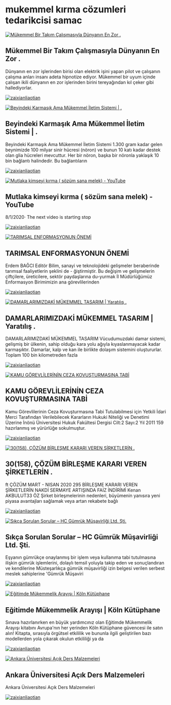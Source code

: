 # mukemmel kırma cözumleri tedarikcisi samac
<a href="https://mnn.zoosnet.net/LR/Chatpre.aspx?id=MNN94995150&p=https://topgrinding.com/" target="_blank">![Mükemmel Bir Takım Çalışmasıyla Dünyanın En Zor .](https://github.com/technlg/images/blob/main/29.jpg)</a>
## Mükemmel Bir Takım Çalışmasıyla Dünyanın En Zor .
Dünyanın en zor işlerinden birisi olan elektrik işini yapan pilot ve çalışanın çalışma anları insanı adeta hipnotize ediyor. Mükemmel bir uyum içinde çalışan ikili dünyanın en zor işlerinden birini tereyağından kıl çeker gibi hallediyorlar.
<a href="https://mnn.zoosnet.net/LR/Chatpre.aspx?id=MNN94995150&p=https://topgrinding.com/" target="_blank"><img src="https://github.com/technlg/images/raw/main/chat11.jpg" alt="zaixianliaotian"/></a><a href="//whatsapp.shibangsoft.com/WhatsApp.php" ><img src="https://github.com/technlg/images/raw/main/chat11.png" alt=""></a>
<a href="https://mnn.zoosnet.net/LR/Chatpre.aspx?id=MNN94995150&p=https://topgrinding.com/" target="_blank">![Beyindeki Karmaşık Ama Mükemmel İletim Sistemi | .](https://github.com/technlg/images/blob/main/3.jpg)</a>
## Beyindeki Karmaşık Ama Mükemmel İletim Sistemi | .
Beyindeki Karmaşık Ama Mükemmel İletim Sistemi 1.300 gram kadar gelen beynimizde 100 milyar sinir hücresi (nöron) ve bunun 10 katı kadar destek olan glia hücreleri mevcuttur. Her bir nöron, başka bir nöronla yaklaşık 10 bin bağlantı halindedir. Bu bağlantıların 
<a href="https://mnn.zoosnet.net/LR/Chatpre.aspx?id=MNN94995150&p=https://topgrinding.com/" target="_blank"><img src="https://github.com/technlg/images/raw/main/chat11.jpg" alt="zaixianliaotian"/></a><a href="//whatsapp.shibangsoft.com/WhatsApp.php" ><img src="https://github.com/technlg/images/raw/main/chat11.png" alt=""></a>
<a href="https://mnn.zoosnet.net/LR/Chatpre.aspx?id=MNN94995150&p=https://topgrinding.com/" target="_blank">![Mutlaka kimseyi kırma ( sözüm sana melek) - YouTube](https://github.com/technlg/images/blob/main/47.jpg)</a>
## Mutlaka kimseyi kırma ( sözüm sana melek) - YouTube
8/1/2020· The next video is starting stop
<a href="https://mnn.zoosnet.net/LR/Chatpre.aspx?id=MNN94995150&p=https://topgrinding.com/" target="_blank"><img src="https://github.com/technlg/images/raw/main/chat11.jpg" alt="zaixianliaotian"/></a><a href="//whatsapp.shibangsoft.com/WhatsApp.php" ><img src="https://github.com/technlg/images/raw/main/chat11.png" alt=""></a>
<a href="https://mnn.zoosnet.net/LR/Chatpre.aspx?id=MNN94995150&p=https://topgrinding.com/" target="_blank">![TARIMSAL ENFORMASYONUN ÖNEMİ](https://github.com/technlg/images/blob/main/13.jpg)</a>
## TARIMSAL ENFORMASYONUN ÖNEMİ
Erdem BAĞCI Editör Bilim, sanayi ve teknolojideki gelişmeler beraberinde tarımsal faaliyetlerin şeklini de - ğiştirmiştir. Bu değişim ve gelişmelerin çiftçilere, üreticilere, sektör paydaşlarına du-yurmak İl Müdürlüğümüz Enformasyon Birimimizin ana görevlilerinden
<a href="https://mnn.zoosnet.net/LR/Chatpre.aspx?id=MNN94995150&p=https://topgrinding.com/" target="_blank"><img src="https://github.com/technlg/images/raw/main/chat11.jpg" alt="zaixianliaotian"/></a><a href="//whatsapp.shibangsoft.com/WhatsApp.php" ><img src="https://github.com/technlg/images/raw/main/chat11.png" alt=""></a>
<a href="https://mnn.zoosnet.net/LR/Chatpre.aspx?id=MNN94995150&p=https://topgrinding.com/" target="_blank">![DAMARLARIMIZDAKİ MÜKEMMEL TASARIM | Yaratılış .](https://github.com/technlg/images/blob/main/44.jpg)</a>
## DAMARLARIMIZDAKİ MÜKEMMEL TASARIM | Yaratılış .
DAMARLARIMIZDAKİ MÜKEMMEL TASARIM Vücudumuzdaki damar sistemi, gelişmiş bir ülkenin, sahip olduğu kara yolu ağıyla kıyaslanmayacak kadar karmaşıktır. Damarlar, kalp ve kan ile birlikte dolaşım sistemini oluştururlar. Toplam 100 bin kilometreden fazla 
<a href="https://mnn.zoosnet.net/LR/Chatpre.aspx?id=MNN94995150&p=https://topgrinding.com/" target="_blank"><img src="https://github.com/technlg/images/raw/main/chat11.jpg" alt="zaixianliaotian"/></a><a href="//whatsapp.shibangsoft.com/WhatsApp.php" ><img src="https://github.com/technlg/images/raw/main/chat11.png" alt=""></a>
<a href="https://mnn.zoosnet.net/LR/Chatpre.aspx?id=MNN94995150&p=https://topgrinding.com/" target="_blank">![KAMU GÖREVLİLERİNİN CEZA KOVUŞTURMASINA TABİ](https://github.com/technlg/images/blob/main/57.jpg)</a>
## KAMU GÖREVLİLERİNİN CEZA KOVUŞTURMASINA TABİ
Kamu Görevlilerinin Ceza Kovuşturmasına Tabi Tutulabilmesi için Yetkili İdari Merci Tarafından Verilebilecek Kararların Hukuki Niteliği ve Denetimi Üzerine İnönü Üniversitesi Hukuk Fakültesi Dergisi Cilt:2 Sayı:2 Yıl 2011 159 hazırlanmış ve yürürlüğe sokulmuştur.
<a href="https://mnn.zoosnet.net/LR/Chatpre.aspx?id=MNN94995150&p=https://topgrinding.com/" target="_blank"><img src="https://github.com/technlg/images/raw/main/chat11.jpg" alt="zaixianliaotian"/></a><a href="//whatsapp.shibangsoft.com/WhatsApp.php" ><img src="https://github.com/technlg/images/raw/main/chat11.png" alt=""></a>
<a href="https://mnn.zoosnet.net/LR/Chatpre.aspx?id=MNN94995150&p=https://topgrinding.com/" target="_blank">![30(158), ÇÖZÜM BİRLEŞME KARARI VEREN ŞİRKETLERİN .](https://github.com/technlg/images/blob/main/47.jpg)</a>
## 30(158), ÇÖZÜM BİRLEŞME KARARI VEREN ŞİRKETLERİN .
ft ÇÖZÜM MART - NISAN 2020 295 BİRLEŞME KARARI VEREN ŞİRKETLERİN NAKDİ SERMAYE ARTIŞINDA FAİZ İNDİRİMİ Kenan AKBULUT33 ÖZ Şirket birleşmelerinin nedenleri, büyümenin yanısıra yeni piyasa avantajları sağlamak veya artan rekabete bağlı
<a href="https://mnn.zoosnet.net/LR/Chatpre.aspx?id=MNN94995150&p=https://topgrinding.com/" target="_blank"><img src="https://github.com/technlg/images/raw/main/chat11.jpg" alt="zaixianliaotian"/></a><a href="//whatsapp.shibangsoft.com/WhatsApp.php" ><img src="https://github.com/technlg/images/raw/main/chat11.png" alt=""></a>
<a href="https://mnn.zoosnet.net/LR/Chatpre.aspx?id=MNN94995150&p=https://topgrinding.com/" target="_blank">![Sıkça Sorulan Sorular – HC Gümrük Müşavirliği Ltd. Şti.](https://github.com/technlg/images/blob/main/4.jpg)</a>
## Sıkça Sorulan Sorular – HC Gümrük Müşavirliği Ltd. Şti.
Eşyanın gümrükçe onaylanmış bir işlem veya kullanıma tabi tutulmasına ilişkin gümrük işlemlerini, dolaylı temsil yoluyla takip eden ve sonuçlandıran ve kendilerine Müsteşarlıkça gümrük müşavirliği izin belgesi verilen serbest meslek sahiplerine 'Gümrük Müşaviri
<a href="https://mnn.zoosnet.net/LR/Chatpre.aspx?id=MNN94995150&p=https://topgrinding.com/" target="_blank"><img src="https://github.com/technlg/images/raw/main/chat11.jpg" alt="zaixianliaotian"/></a><a href="//whatsapp.shibangsoft.com/WhatsApp.php" ><img src="https://github.com/technlg/images/raw/main/chat11.png" alt=""></a>
<a href="https://mnn.zoosnet.net/LR/Chatpre.aspx?id=MNN94995150&p=https://topgrinding.com/" target="_blank">![Eğitimde Mükemmelik Arayışı | Köln Kütüphane](https://github.com/technlg/images/blob/main/39.jpg)</a>
## Eğitimde Mükemmelik Arayışı | Köln Kütüphane
Sınava hazırlanırken en büyük yardımcınız olan Eğitimde Mükemmelik Arayışı kitabını Avrupa'nın her yerinden Köln Kütüphane güvencesi ile satın alın! Kitapta, sırasıyla örgütsel etkililik ve bununla ilgili geliştirilen bazı modellerden yola çıkarak okulun etkililiği ya da 
<a href="https://mnn.zoosnet.net/LR/Chatpre.aspx?id=MNN94995150&p=https://topgrinding.com/" target="_blank"><img src="https://github.com/technlg/images/raw/main/chat11.jpg" alt="zaixianliaotian"/></a><a href="//whatsapp.shibangsoft.com/WhatsApp.php" ><img src="https://github.com/technlg/images/raw/main/chat11.png" alt=""></a>
<a href="https://mnn.zoosnet.net/LR/Chatpre.aspx?id=MNN94995150&p=https://topgrinding.com/" target="_blank">![Ankara Üniversitesi Açık Ders Malzemeleri](https://github.com/technlg/images/blob/main/46.jpg)</a>
## Ankara Üniversitesi Açık Ders Malzemeleri
Ankara Üniversitesi Açık Ders Malzemeleri
<a href="https://mnn.zoosnet.net/LR/Chatpre.aspx?id=MNN94995150&p=https://topgrinding.com/" target="_blank"><img src="https://github.com/technlg/images/raw/main/chat11.jpg" alt="zaixianliaotian"/></a><a href="//whatsapp.shibangsoft.com/WhatsApp.php" ><img src="https://github.com/technlg/images/raw/main/chat11.png" alt=""></a>

